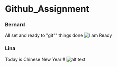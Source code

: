 # Github_Assignment

### Bernard
All set and ready to "git"" things done 
![I am Ready](https://media1.tenor.com/m/oGNAlTqpMvYAAAAC/lets-do-this.gif)


### Lina
Today is Chinese New Year!!!
![alt text](https://media.tenor.com/Q-x-tQAopr0AAAAM/happy-chinese-new-year-chinese-new-year.gif)

